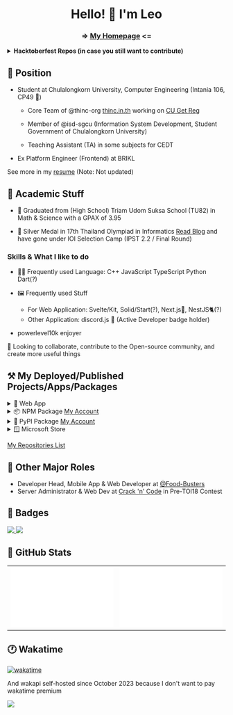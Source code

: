 <h1 align="center"> Hello! 👋 I'm Leo </h1>

<h3 align="center"> => <a href="https://leomotors.me">My Homepage</a> <= </h3>

<details>
<summary><b> Hacktoberfest Repos (in case you still want to contribute) </b></summary>

## 🎃 Hacktoberfest Time!!! 🎃

Feel free to contribute to my repositories below

- [Anime Captcha](https://github.com/Leomotors/anime-captcha) -> My most popular Repo
- [Golden Frame](https://github.com/Leomotors/golden-frame) -> Just Golden Frame, OpenCV Python
- [Terminal Video Player](https://github.com/Leomotors/Terminal-Video-Player) -> Do what it says (Want someone to optimize algo into sublinear)

These are repos I would want you to contribute, however, if you find other repos you would like to contribute.  
Feel free to open PR and don't forget to tell me hacktoberfest so that I can add a label for you.  
Note that your PR must be relevant otherwise, I won't merge. Please read the CONTRIBUTING.md of each repo.

</details>

## 🏢 Position

- Student at Chulalongkorn University, Computer Engineering (Intania 106, CP49 🥗)

  - Core Team of @thinc-org [thinc.in.th](https://thinc.in.th) working on [CU Get Reg](https://github.com/thinc-org/cugetreg)

  - Member of @isd-sgcu (Information System Development, Student Government of Chulalongkorn University)

  - Teaching Assistant (TA) in some subjects for CEDT

- Ex Platform Engineer (Frontend) at BRIKL

See more in my [resume](https://resume.leomotors.me) (Note: Not updated)

## 🎒 Academic Stuff

- 🏫 Graduated from (High School) Triam Udom Suksa School (TU82) in Math & Science with a GPAX of 3.95

- 🥈 Silver Medal in 17th Thailand Olympiad in Informatics [Read Blog](https://github.com/Leomotors/TOI17-Journey#readme) and have gone under IOI Selection Camp (IPST 2.2 / Final Round)

### Skills & What I like to do

- 👨‍💻 Frequently used Language: C++ JavaScript TypeScript Python Dart(?)

- 🖼️ Frequently used Stuff

  - For Web Application: Svelte/Kit, Solid/Start(?), Next.js🔺, NestJS🐈(?)
  - Other Application: discord.js 🤖 (Active Developer badge holder)

- powerlevel10k enjoyer

👀 Looking to collaborate, contribute to the Open-source community, and create more useful things

## ⚒️ My Deployed/Published Projects/Apps/Packages

<details>
 <summary>🔺 Web App</summary>

- [Website Vector Calculator 2](https://github.com/Leomotors/Website-Vector-Calculator-2) => [Vercel App](https://mini-vector-calculator.vercel.app)
- [My Repositories](https://github.com/Leomotors/my-repos) => [Vercel App](https://repos.leomotors.vercel.app)
- [Anime Captcha](https://github.com/Leomotors/anime-captcha) => [Vercel App](https://anime-captcha.vercel.app)
- [Stupid Problems](https://github.com/Leomotors/stupid-problems) => [GitHub Pages](https://leomotors.github.io/stupid-problems/)
- [My Portfolio](https://github.com/Leomotors/portfolio-sv) => [Vercel App](https://portfolio.leomotors.vercel.app)
- [กราบครับ](https://github.com/Leomotors/grab-krub) => [Vercel App](https://grab-krub.vercel.app)

and more, I'm too lazy to update

</details>

<details>
 <summary>📦 NPM Package <a href="https://www.npmjs.com/~leomotors">My Account</a> </summary>

- [polynomial-generator](https://github.com/Leomotors/polynomial-generator) =>
  [![](https://img.shields.io/npm/v/polynomial-generator.svg?maxAge=3600)](https://www.npmjs.com/package/polynomial-generator)
  [![](https://img.shields.io/npm/dt/polynomial-generator.svg?maxAge=3600)](https://www.npmjs.com/package/polynomial-generator)
- [@leomotors/scripts](https://github.com/Leomotors/npm-scripts) =>
  [![](https://img.shields.io/npm/v/@leomotors/scripts.svg?maxAge=3600)](https://www.npmjs.com/package/@leomotors/scripts)
  [![](https://img.shields.io/npm/dt/@leomotors/scripts.svg?maxAge=3600)](https://www.npmjs.com/package/@leomotors/scripts)
- [baht.c](https://github.com/Leomotors/baht.c) =>
  [![](https://img.shields.io/npm/v/baht.c.svg?maxAge=3600)](https://www.npmjs.com/package/baht.c)
  [![](https://img.shields.io/npm/dt/baht.c.svg?maxAge=3600)](https://www.npmjs.com/package/baht.c)
- [crlf-phobia](https://github.com/Leomotors/CRLF-Phobia) =>
  [![](https://img.shields.io/npm/v/crlf-phobia.svg?maxAge=3600)](https://www.npmjs.com/package/crlf-phobia)
  [![](https://img.shields.io/npm/dt/crlf-phobia.svg?maxAge=3600)](https://www.npmjs.com/package/crlf-phobia)
- [@leomotors/sv-components](https://github.com/Leomotors/sv-components) =>
  [![](https://img.shields.io/npm/v/@leomotors/sv-components.svg?maxAge=3600)](https://www.npmjs.com/package/@leomotors/sv-components)
  [![](https://img.shields.io/npm/dt/@leomotors/sv-components.svg?maxAge=3600)](https://www.npmjs.com/package/@leomotors/sv-components)
- [@leomotors/config](https://github.com/Leomotors/node-config) =>
  [![](https://img.shields.io/npm/v/@leomotors/config.svg?maxAge=3600)](https://www.npmjs.com/package/@leomotors/config)
  [![](https://img.shields.io/npm/dt/@leomotors/config.svg?maxAge=3600)](https://www.npmjs.com/package/@leomotors/config)
- [@leomotors/prisma-nestjs-graphql](https://github.com/Leomotors/prisma-nestjs-graphql) =>
  [![](https://img.shields.io/npm/v/@leomotors/prisma-nestjs-graphql.svg?maxAge=3600)](https://www.npmjs.com/package/@leomotors/prisma-nestjs-graphql)
  [![](https://img.shields.io/npm/dt/@leomotors/prisma-nestjs-graphql.svg?maxAge=3600)](https://www.npmjs.com/package/@leomotors/prisma-nestjs-graphql)
- [cunny](https://github.com/CunnyDev/cunny) =>
  [![](https://img.shields.io/npm/v/cunny.svg?maxAge=3600)](https://www.npmjs.com/package/cunny)
  [![](https://img.shields.io/npm/dt/cunny.svg?maxAge=3600)](https://www.npmjs.com/package/cunny)
- [@cunny/archive](https://github.com/saltyaom/cunny-archive) =>
  [![](https://img.shields.io/npm/v/@cunny/archive.svg?maxAge=3600)](https://www.npmjs.com/package/@cunny/archive)
  [![](https://img.shields.io/npm/dt/@cunny/archive.svg?maxAge=3600)](https://www.npmjs.com/package/@cunny/archive)
- [cocoa-discord](https://github.com/Leomotors/cocoa-discord) =>
  [![](https://img.shields.io/npm/v/cocoa-discord.svg?maxAge=3600)](https://www.npmjs.com/package/cocoa-discord)
  [![](https://img.shields.io/npm/dt/cocoa-discord.svg?maxAge=3600)](https://www.npmjs.com/package/cocoa-discord)
- [@cocoa-discord/music-module](https://github.com/leomotors/cocoa-discord) =>
  [![](https://img.shields.io/npm/v/@cocoa-discord/music-module.svg?maxAge=3600)](https://www.npmjs.com/package/@cocoa-discord/music-module)
  [![](https://img.shields.io/npm/dt/@cocoa-discord/music-module.svg?maxAge=3600)](https://www.npmjs.com/package/@cocoa-discord/music-module)

This list is automatically kept up to date by this monorepo.

</details>

<details>
 <summary>🐍 PyPI Package <a href="https://pypi.org/user/Leomotors">My Account</a> </summary>

- [Golden Frame (กรอบทอง)](https://github.com/Leomotors/golden-frame) =>
  [![](https://img.shields.io/pypi/v/golden-frame)](https://pypi.org/project/golden-frame)
  [![](https://img.shields.io/pypi/dm/golden-frame)](https://pypi.org/project/golden-frame)

</details>

<details>
 <summary>🪟 Microsoft Store</summary>

- [You are a Failure!](https://github.com/Leomotors/you-are-a-failure)
  <a href="https://www.microsoft.com/store/productId/9NJ5TZW6MDGL">
  <img src="https://getbadgecdn.azureedge.net/images/English_L.png" width=150>
  </a>

</details>

[My Repositories List](https://repos.leomotors.vercel.app)

## 🐄 Other Major Roles

- Developer Head, Mobile App & Web Developer at [@Food-Busters](https://github.com/Food-Busters)
- Server Administrator & Web Dev at [Crack 'n' Code](https://github.com/crackncode-th) in Pre-TOI18 Contest

## 📜 Badges

<a href="https://www.credly.com/badges/179d5d39-7cae-4c46-9836-b1012bb0f9aa">
 <img src="https://images.credly.com/size/340x340/images/577c7534-c18d-4bee-bbb7-8be23a229fc6/image.png" height=100 />
</a>

<a href="https://www.credly.com/badges/6000d87a-1061-4a6c-b3f3-73e5ebe19c5e">
 <img src="https://images.credly.com/size/340x340/images/be8fcaeb-c769-4858-b567-ffaaa73ce8cf/image.png" height=100 />
</a>

## 🔢 GitHub Stats

<table>
<tr><td> <img src="generated/languages.svg" /> </td>
<td> <img src="generated/overview.svg" /> </td></tr>
</table>

## 🕐 Wakatime

[![wakatime](https://wakatime.com/badge/user/7b85cf35-1e8b-4428-aed5-467d40e6e916.svg)](https://wakatime.com/@Leomotors)

And wakapi self-hosted since October 2023 because I don't want to pay wakatime premium

![](https://kapi.leomotors.me/api/badge/Leomotors/interval:any?label=wakapi)

<!-- // auto generated by github but I will keep it
**Leomotors/Leomotors** is a ✨ _special_ ✨ repository because its `README.md` (this file) appears on your GitHub profile.

Here are some ideas to get you started:

- 🔭 I’m currently working on ...
- 🌱 I’m currently learning ...
- 👯 I’m looking to collaborate on ...
- 🤔 I’m looking for help with ...
- 💬 Ask me about ...
- 📫 How to reach me: ...
- 😄 Pronouns: ...
- ⚡ Fun fact: ...
-->
